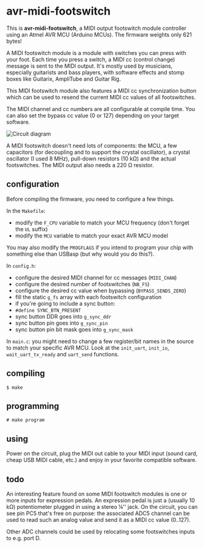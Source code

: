 avr-midi-footswitch
===================

This is **avr-midi-footswitch**, a MIDI output footswitch module
controller using an Atmel AVR MCU (Arduino MCUs). The firmware weights
only 621 bytes!

A MIDI footswitch module is a module with switches you can press
with your foot. Each time you press a switch, a MIDI cc (control
change) message is sent to the MIDI output. It's mostly used by
musicians, especially guitarists and bass players, with software
effects and stomp boxes like Guitarix, AmpliTube and Guitar Rig.

This MIDI footswitch module also features a MIDI cc synchronization
button which can be used to resend the current MIDI cc values of
all footswitches.

The MIDI channel and cc numbers are all configurable at compile
time. You can also set the bypass cc value (0 or 127) depending
on your target software.

![Circuit diagram](https://raw.github.com/eepp/avr-midi-footswitch/master/circuit/avr-midi-footswitch.png)

A MIDI footswitch doesn't need lots of components: the MCU, a few
capacitors (for decoupling and to support the crystal oscillator),
a crystal oscillator (I used 8 MHz), pull-down resistors (10 kΩ)
and the actual footswitches. The MIDI output also needs a 220 Ω
resistor.

configuration
-------------

Before compiling the firmware, you need to configure a few things.

In the `Makefile`:

 * modify the `F_CPU` variable to match your MCU frequency (don't forget the `UL` suffix)
 * modify the `MCU` variable to match your exact AVR MCU model

You may also modify the `PROGFLAGS` if you intend to program your
chip with something else than USBasp (but why would you do this?).

In `config.h`:

 * configure the desired MIDI channel for cc messages (`MIDI_CHAN`)
 * configure the desired number of footswitches (`NB_FS`)
 * configure the desired cc value when bypassing (`BYPASS_SENDS_ZERO`)
 * fill the static `g_fs` array with each footswitch configuration
 * if you're going to include a sync button:
  * `#define SYNC_BTN_PRESENT` 
  * sync button DDR goes into `g_sync_ddr`
  * sync button pin goes into `g_sync_pin`
  * sync button pin bit mask goes into `g_sync_mask`

In `main.c`: you might need to change a few register/bit names in the
source to match your specific AVR MCU. Look at the `init_uart`,
`init_io`, `wait_uart_tx_ready` and `uart_send` functions.

compiling
---------

    $ make
    
programming
-----------

    # make program

using
-----

Power on the circuit, plug the MIDI out cable to your MIDI input
(sound card, cheap USB MIDI cable, etc.) and enjoy in your favorite
compatible software.

todo
----

An interesting feature found on some MIDI footswitch modules is one or
more inputs for expression pedals. An expression pedal is just a (usually 10 kΩ)
potentiometer plugged in using a stereo ¼'' jack. On the circuit, you
can see pin PC5 that's free on purpose: the associated ADC5 channel can
be used to read such an analog value and send it as a MIDI cc value (0..127).

Other ADC channels could be used by relocating some footswitches inputs
to e.g. port D.
